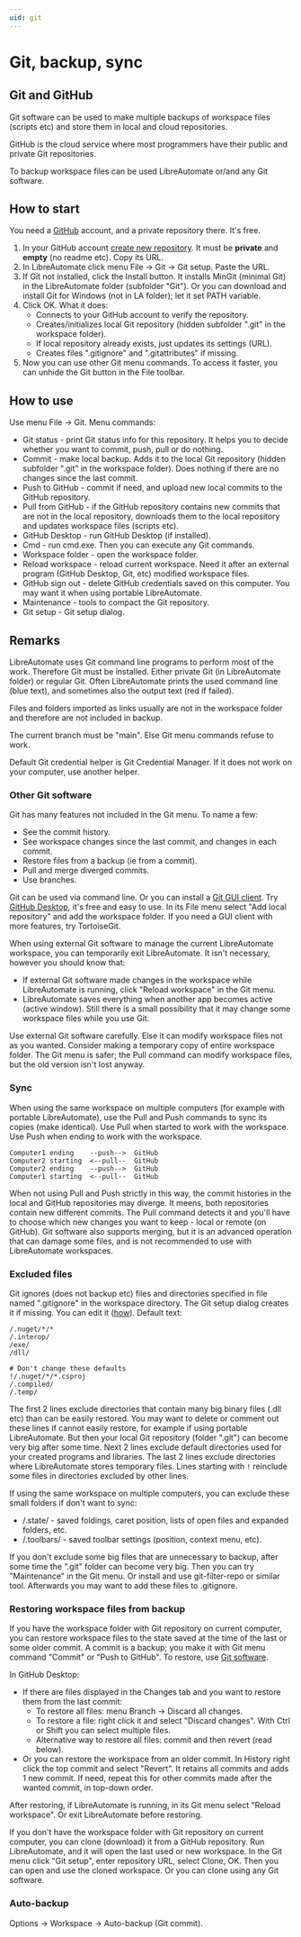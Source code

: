 ```yaml
---
uid: git
---
```


# Git, backup, sync

## Git and GitHub

Git software can be used to make multiple backups of workspace files (scripts etc) and store them in local and cloud repositories.

GitHub is the cloud service where most programmers have their public and private Git repositories.

To backup workspace files can be used LibreAutomate or/and any Git software.

## How to start

You need a [GitHub](https://github.com/) account, and a private repository there. It's free.

1. In your GitHub account [create new repository](https://github.com/new). It must be **private** and **empty** (no readme etc). Copy its URL.
2. In LibreAutomate click menu File -> Git -> Git setup. Paste the URL.
3. If Git not installed, click the Install button. It installs MinGit (minimal Git) in the LibreAutomate folder (subfolder "Git"). Or you can download and install Git for Windows (not in LA folder); let it set PATH variable.
4. Click OK. What it does:
    - Connects to your GitHub account to verify the repository.
    - Creates/initializes local Git repository (hidden subfolder ".git" in the workspace folder).
    - If local repository already exists, just updates its settings (URL).
    - Creates files ".gitignore" and ".gitattributes" if missing.
5. Now you can use other Git menu commands. To access it faster, you can unhide the Git button in the File toolbar.

## How to use

Use menu File -> Git. Menu commands:

- Git status - print Git status info for this repository. It helps you to decide whether you want to commit, push, pull or do nothing.
- Commit - make local backup. Adds it to the local Git repository (hidden subfolder ".git" in the workspace folder). Does nothing if there are no changes since the last commit.
- Push to GitHub - commit if need, and upload new local commits to the GitHub repository.
- Pull from GitHub - if the GitHub repository contains new commits that are not in the local repository, downloads them to the local repository and updates workspace files (scripts etc).
- GitHub Desktop - run GitHub Desktop (if installed).
- Cmd - run cmd.exe. Then you can execute any Git commands.
- Workspace folder - open the workspace folder.
- Reload workspace - reload current workspace. Need it after an external program (GitHub Desktop, Git, etc) modified workspace files.
- GitHub sign out - delete GitHub credentials saved on this computer. You may want it when using portable LibreAutomate.
- Maintenance - tools to compact the Git repository.
- Git setup - Git setup dialog.

## Remarks

LibreAutomate uses Git command line programs to perform most of the work. Therefore Git must be installed. Either private Git (in LibreAutomate folder) or regular Git. Often LibreAutomate prints the used command line (blue text), and sometimes also the output text (red if failed).

Files and folders imported as links usually are not in the workspace folder and therefore are not included in backup.

The current branch must be "main". Else Git menu commands refuse to work.

Default Git credential helper is Git Credential Manager. If it does not work on your computer, use another helper.

### Other Git software

Git has many features not included in the Git menu. To name a few:
- See the commit history.
- See workspace changes since the last commit, and changes in each commit.
- Restore files from a backup (ie from a commit).
- Pull and merge diverged commits.
- Use branches.

Git can be used via command line. Or you can install a [Git GUI client](https://git-scm.com/downloads/guis). Try [GitHub Desktop](https://desktop.github.com/), it's free and easy to use. In its File menu select "Add local repository" and add the workspace folder. If you need a GUI client with more features, try TortoiseGit.

When using external Git software to manage the current LibreAutomate workspace, you can temporarily exit LibreAutomate. It isn't necessary, however you should know that:
- If external Git software made changes in the workspace while LibreAutomate is running, click "Reload workspace" in the Git menu.
- LibreAutomate saves everything when another app becomes active (active window). Still there is a small possibility that it may change some workspace files while you use Git.

Use external Git software carefully. Else it can modify workspace files not as you wanted. Consider making a temporary copy of entire workspace folder. The Git menu is safer; the Pull command can modify workspace files, but the old version isn't lost anyway.

### Sync

When using the same workspace on multiple computers (for example with portable LibreAutomate), use the Pull and Push commands to sync its copies (make identical). Use Pull when started to work with the workspace. Use Push when ending to work with the workspace.

```
Computer1 ending    --push-->  GitHub
Computer2 starting  <--pull--  GitHub
Computer2 ending    --push-->  GitHub
Computer1 starting  <--pull--  GitHub
```

When not using Pull and Push strictly in this way, the commit histories in the local and GitHub repositories may diverge. It meens, both repositories contain new different commits. The Pull command detects it and you'll have to choose which new changes you want to keep - local or remote (on GitHub). Git software also supports merging, but it is an advanced operation that can damage some files, and is not recommended to use with LibreAutomate workspaces.

### Excluded files

Git ignores (does not backup etc) files and directories specified in file named ".gitignore" in the workspace directory. The Git setup dialog creates it if missing. You can edit it ([how](https://www.google.com/search?q=.gitignore)). Default text:

```
/.nuget/*/*
/.interop/
/exe/
/dll/

# Don't change these defaults
!/.nuget/*/*.csproj
/.compiled/
/.temp/

```

The first 2 lines exclude directories that contain many big binary files (.dll etc) than can be easily restored. You may want to delete or comment out these lines if cannot easily restore, for example if using portable LibreAutomate. But then your local Git repository (folder ".git") can become very big after some time. Next 2 lines exclude default directories used for your created programs and libraries. The last 2 lines exclude directories where LibreAutomate stores temporary files. Lines starting with `!` reinclude some files in directories excluded by other lines.

If using the same workspace on multiple computers, you can exclude these small folders if don't want to sync:
- /.state/ - saved foldings, caret position, lists of open files and expanded folders, etc.
- /.toolbars/ - saved toolbar settings (position, context menu, etc).

If you don't exclude some big files that are unnecessary to backup, after some time the ".git" folder can become very big. Then you can try "Maintenance" in the Git menu. Or install and use git-filter-repo or similar tool. Afterwards you may want to add these files to .gitignore.

### Restoring workspace files from backup

If you have the workspace folder with Git repository on current computer, you can restore workspace files to the state saved at the time of the last or some older commit. A commit is a backup; you make it with Git menu command "Commit" or "Push to GitHub". To restore, use [Git software](#other-git-software).

In GitHub Desktop:
- If there are files displayed in the Changes tab and you want to restore them from the last commit:
    - To restore all files: menu Branch -> Discard all changes.
    - To restore a file: right click it and select "Discard changes". With Ctrl or Shift you can select multiple files.
    - Alternative way to restore all files: commit and then revert (read below).
- Or you can restore the workspace from an older commit. In History right click the top commit and select "Revert". It retains all commits and adds 1 new commit. If need, repeat this for other commits made after the wanted commit, in top-down order.

After restoring, if LibreAutomate is running, in its Git menu select "Reload workspace". Or exit LibreAutomate before restoring.

If you don't have the workspace folder with Git repository on current computer, you can clone (download) it from a GitHub repository. Run LibreAutomate, and it will open the last used or new workspace. In the Git menu click "Git setup", enter repository URL, select Clone, OK. Then you can open and use the cloned workspace. Or you can clone using any Git software.

### Auto-backup

Options -> Workspace -> Auto-backup (Git commit).

